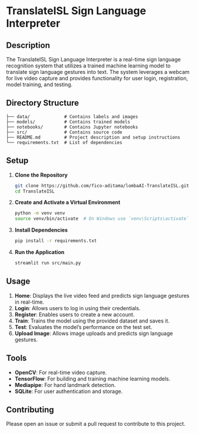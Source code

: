 # TranslateISL Sign Language Interpreter

## Description
The TranslateISL Sign Language Interpreter is a real-time sign language recognition system that utilizes a trained machine learning model to translate sign language gestures into text. The system leverages a webcam for live video capture and provides functionality for user login, registration, model training, and testing.

## Directory Structure
```
├── data/             # Contains labels and images
├── models/           # Contains trained models
├── notebooks/        # Contains Jupyter notebooks
├── src/              # Contains source code
├── README.md         # Project description and setup instructions
└── requirements.txt  # List of dependencies
```

## Setup
1. **Clone the Repository**
   ```bash
   git clone https://github.com/fico-aditama/lombaAI-TranslateISL.git TranslateISL
   cd TranslateISL
   ```

2. **Create and Activate a Virtual Environment**
   ```bash
   python -m venv venv
   source venv/bin/activate  # On Windows use `venv\Scripts\activate`
   ```

3. **Install Dependencies**
   ```bash
   pip install -r requirements.txt
   ```

4. **Run the Application**
   ```bash
   streamlit run src/main.py
   ```

## Usage
1. **Home**: Displays the live video feed and predicts sign language gestures in real-time.
2. **Login**: Allows users to log in using their credentials.
3. **Register**: Enables users to create a new account.
4. **Train**: Trains the model using the provided dataset and saves it.
5. **Test**: Evaluates the model’s performance on the test set.
6. **Upload Image**: Allows image uploads and predicts sign language gestures.

## Tools
- **OpenCV**: For real-time video capture.
- **TensorFlow**: For building and training machine learning models.
- **Mediapipe**: For hand landmark detection.
- **SQLite**: For user authentication and storage.

## Contributing
Please open an issue or submit a pull request to contribute to this project.
